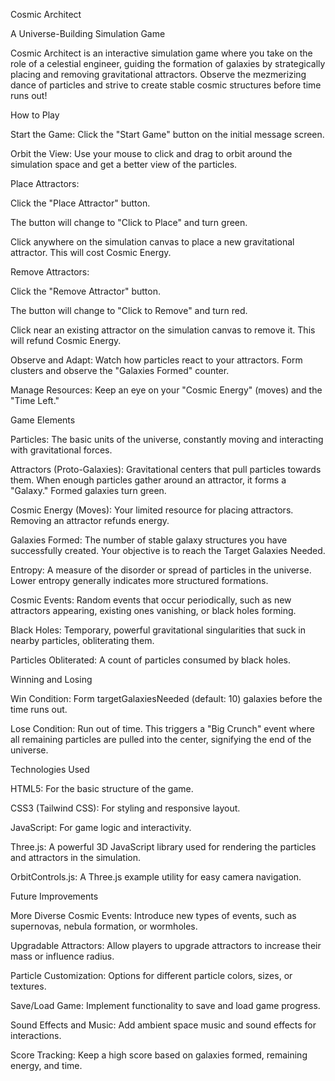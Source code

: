 Cosmic Architect

A Universe-Building Simulation Game

Cosmic Architect is an interactive simulation game where you take on the role of a celestial engineer, guiding the formation of galaxies by strategically placing and removing gravitational attractors. Observe the mezmerizing dance of particles and strive to create stable cosmic structures before time runs out!

How to Play

  Start the Game: Click the "Start Game" button on the initial message screen.
  
  Orbit the View: Use your mouse to click and drag to orbit around the simulation space and get a better view of the particles.
  
  Place Attractors:
  
  Click the "Place Attractor" button.
  
  The button will change to "Click to Place" and turn green.
  
  Click anywhere on the simulation canvas to place a new gravitational attractor. This will cost Cosmic Energy.
  
  Remove Attractors:
  
  Click the "Remove Attractor" button.
  
  The button will change to "Click to Remove" and turn red.
  
  Click near an existing attractor on the simulation canvas to remove it. This will refund Cosmic Energy.
  
  Observe and Adapt: Watch how particles react to your attractors. Form clusters and observe the "Galaxies Formed" counter.
  
  Manage Resources: Keep an eye on your "Cosmic Energy" (moves) and the "Time Left."


Game Elements

  Particles: The basic units of the universe, constantly moving and interacting with gravitational forces.
  
  Attractors (Proto-Galaxies): Gravitational centers that pull particles towards them. When enough particles gather around an attractor, it forms a "Galaxy." Formed galaxies turn green.
  
  Cosmic Energy (Moves): Your limited resource for placing attractors. Removing an attractor refunds energy.
  
  Galaxies Formed: The number of stable galaxy structures you have successfully created. Your objective is to reach the Target Galaxies Needed.
  
  Entropy: A measure of the disorder or spread of particles in the universe. Lower entropy generally indicates more structured formations.
  
  Cosmic Events: Random events that occur periodically, such as new attractors appearing, existing ones vanishing, or black holes forming.
  
  Black Holes: Temporary, powerful gravitational singularities that suck in nearby particles, obliterating them.
  
  Particles Obliterated: A count of particles consumed by black holes.


Winning and Losing

  Win Condition: Form targetGalaxiesNeeded (default: 10) galaxies before the time runs out.
  
  Lose Condition: Run out of time. This triggers a "Big Crunch" event where all remaining particles are pulled into the center, signifying the end of the universe.


Technologies Used

  HTML5: For the basic structure of the game.
  
  CSS3 (Tailwind CSS): For styling and responsive layout.
  
  JavaScript: For game logic and interactivity.
  
  Three.js: A powerful 3D JavaScript library used for rendering the particles and attractors in the simulation.
  
  OrbitControls.js: A Three.js example utility for easy camera navigation.


Future Improvements

  More Diverse Cosmic Events: Introduce new types of events, such as supernovas, nebula formation, or wormholes.
  
  Upgradable Attractors: Allow players to upgrade attractors to increase their mass or influence radius.
  
  Particle Customization: Options for different particle colors, sizes, or textures.
  
  Save/Load Game: Implement functionality to save and load game progress.
  
  Sound Effects and Music: Add ambient space music and sound effects for interactions.
  
  Score Tracking: Keep a high score based on galaxies formed, remaining energy, and time.
